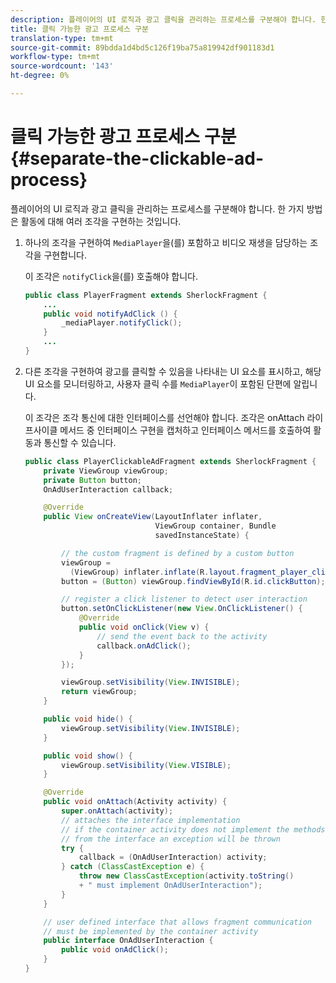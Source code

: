 ```yaml
---
description: 플레이어의 UI 로직과 광고 클릭을 관리하는 프로세스를 구분해야 합니다. 한 가지 방법은 활동에 대해 여러 조각을 구현하는 것입니다.
title: 클릭 가능한 광고 프로세스 구분
translation-type: tm+mt
source-git-commit: 89bdda1d4bd5c126f19ba75a819942df901183d1
workflow-type: tm+mt
source-wordcount: '143'
ht-degree: 0%

---
```



# 클릭 가능한 광고 프로세스 구분{#separate-the-clickable-ad-process}

플레이어의 UI 로직과 광고 클릭을 관리하는 프로세스를 구분해야 합니다. 한 가지 방법은 활동에 대해 여러 조각을 구현하는 것입니다.

1. 하나의 조각을 구현하여 `MediaPlayer`을(를) 포함하고 비디오 재생을 담당하는 조각을 구현합니다.

   이 조각은 `notifyClick`을(를) 호출해야 합니다.

   ```java
   public class PlayerFragment extends SherlockFragment { 
       ... 
       public void notifyAdClick () { 
           _mediaPlayer.notifyClick(); 
       } 
       ... 
   } 
   ```

1. 다른 조각을 구현하여 광고를 클릭할 수 있음을 나타내는 UI 요소를 표시하고, 해당 UI 요소를 모니터링하고, 사용자 클릭 수를 `MediaPlayer`이 포함된 단편에 알립니다.

   이 조각은 조각 통신에 대한 인터페이스를 선언해야 합니다. 조각은 onAttach 라이프사이클 메서드 중 인터페이스 구현을 캡처하고 인터페이스 메서드를 호출하여 활동과 통신할 수 있습니다.

   ```java
   public class PlayerClickableAdFragment extends SherlockFragment { 
       private ViewGroup viewGroup; 
       private Button button; 
       OnAdUserInteraction callback; 
   
       @Override 
       public View onCreateView(LayoutInflater inflater,  
                                ViewGroup container, Bundle 
                                savedInstanceState) { 
   
           // the custom fragment is defined by a custom button 
           viewGroup =  
             (ViewGroup) inflater.inflate(R.layout.fragment_player_clickable_ad, container, false); 
           button = (Button) viewGroup.findViewById(R.id.clickButton); 
   
           // register a click listener to detect user interaction 
           button.setOnClickListener(new View.OnClickListener() { 
               @Override 
               public void onClick(View v) { 
                   // send the event back to the activity 
                   callback.onAdClick(); 
               } 
           }); 
   
           viewGroup.setVisibility(View.INVISIBLE); 
           return viewGroup; 
       } 
   
       public void hide() { 
           viewGroup.setVisibility(View.INVISIBLE); 
       } 
   
       public void show() { 
           viewGroup.setVisibility(View.VISIBLE);  
       } 
   
       @Override 
       public void onAttach(Activity activity) { 
           super.onAttach(activity); 
           // attaches the interface implementation 
           // if the container activity does not implement the methods  
           // from the interface an exception will be thrown 
           try { 
               callback = (OnAdUserInteraction) activity; 
           } catch (ClassCastException e) { 
               throw new ClassCastException(activity.toString() 
               + " must implement OnAdUserInteraction"); 
           }  
       } 
   
       // user defined interface that allows fragment communication 
       // must be implemented by the container activity 
       public interface OnAdUserInteraction { 
           public void onAdClick(); 
       } 
   } 
   ```

